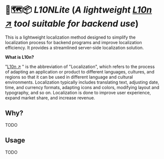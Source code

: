 # 🔗🗺📦 *L10NLite* (_A lightweight [L10n ↗](https://en.wikipedia.org/wiki/Language_localisation) tool suitable for backend use_)

This is a lightweight localization method designed to simplify the localization process for backend programs and improve
localization efficiency. It provides a streamlined server-side localization solution.

**What is L10n?**

"[L10n ↗](https://en.wikipedia.org/wiki/Language_localisation) " is the abbreviation of "Localization", which refers to the
process of adapting an application or product to different languages, cultures, and regions so that it can be used in
different language and cultural environments. Localization typically includes translating text, adjusting date, time,
and currency formats, adapting icons and colors, modifying layout and typography, and so on. Localization is done to
improve user experience, expand market share, and increase revenue.

## Why?
TODO

## Usage
TODO



